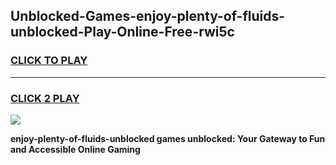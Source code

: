 
## Unblocked-Games-enjoy-plenty-of-fluids-unblocked-Play-Online-Free-rwi5c
<h3>
<a href="https://premium76.site?title=enjoy-plenty-of-fluids-unblocked&ref=26A">CLICK TO PLAY</a></h3>
<hr>

<h3>
<a href="https://premium76.site?title=enjoy-plenty-of-fluids-unblocked&ref=26A">CLICK 2 PLAY</a>
  
</h3>

<a href="https://premium76.site?title=enjoy-plenty-of-fluids-unblocked&ref=26A"><img src="https://clearcache.store/games.png"></a>


**enjoy-plenty-of-fluids-unblocked games unblocked: Your Gateway to Fun and Accessible Online Gaming**
